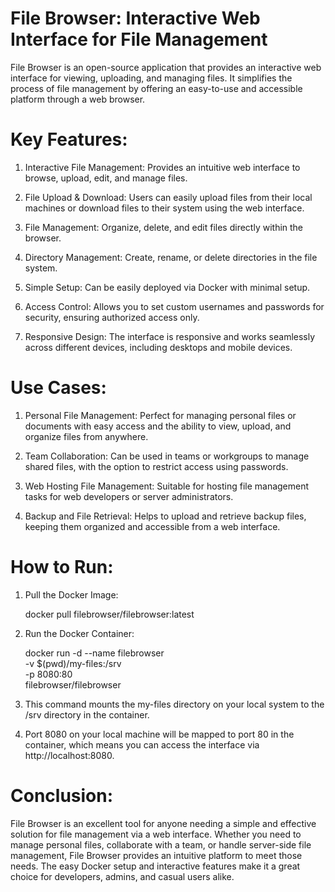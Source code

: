 # File Browser: Interactive Web Interface for File Management
File Browser is an open-source application that provides an interactive web interface for viewing, uploading, and managing files. It simplifies the process of file management by offering an easy-to-use and accessible platform through a web browser.

# Key Features:

1) Interactive File Management: Provides an intuitive web interface to browse, upload, edit, and manage files.

2) File Upload & Download: Users can easily upload files from their local machines or download files to their system using the web interface.

3) File Management: Organize, delete, and edit files directly within the browser.

4) Directory Management: Create, rename, or delete directories in the file system.

5) Simple Setup: Can be easily deployed via Docker with minimal setup.

6) Access Control: Allows you to set custom usernames and passwords for security, ensuring authorized access only.

7) Responsive Design: The interface is responsive and works seamlessly across different devices, including desktops and mobile devices.

# Use Cases:

1) Personal File Management: Perfect for managing personal files or documents with easy access and the ability to view, upload, and organize files from anywhere.

2) Team Collaboration: Can be used in teams or workgroups to manage shared files, with the option to restrict access using passwords.

3) Web Hosting File Management: Suitable for hosting file management tasks for web developers or server administrators.

4) Backup and File Retrieval: Helps to upload and retrieve backup files, keeping them organized and accessible from a web interface.

# How to Run:

1) Pull the Docker Image:

    docker pull filebrowser/filebrowser:latest

2) Run the Docker Container:

   docker run -d --name filebrowser \
  -v $(pwd)/my-files:/srv \
  -p 8080:80 \
  filebrowser/filebrowser

3) This command mounts the my-files directory on your local system to the /srv directory in the container.

4) Port 8080 on your local machine will be mapped to port 80 in the container, which means you can access the interface via http://localhost:8080.

# Conclusion:

File Browser is an excellent tool for anyone needing a simple and effective solution for file management via a web interface. Whether you need to manage personal files, collaborate with a team, or handle server-side file management, File Browser provides an intuitive platform to meet those needs. The easy Docker setup and interactive features make it a great choice for developers, admins, and casual users alike.



